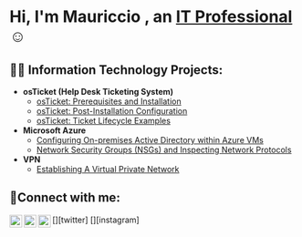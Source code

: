 <h1>Hi, I'm Mauriccio , an <a href="https://linkedin.com/in/Josh">IT Professional</a>☺</h1>

<h2>👨‍💻 Information Technology Projects:</h2>

- <b>osTicket (Help Desk Ticketing System)</b>
  - [osTicket: Prerequisites and Installation](https://github.com/mauriccio1/osTicket-prereqs)
  - [osTicket: Post-Installation Configuration](https://github.com/mauriccio1/post-install-config)
  - [osTicket: Ticket Lifecycle Examples](https://github.com/mauriccio1/ticket-lifecycle)
- <b>Microsoft Azure</b>
  - [Configuring On-premises Active Directory within Azure VMs](https://github.com/mauriccio1/configure-ad)
  - [Network Security Groups (NSGs) and Inspecting Network Protocols](https://github.com/mauriccio1/azure-network-protocols/blob/main/README.md)
- <b>VPN</b>
  - [Establishing A Virtual Private Network](https://github.com/mauriccio1/VPN-Setup)
  


<h2>🤳Connect with me:</h2>

[<img align="left" alt="Josh | Twitter" width="22px" src="https://cdn.jsdelivr.net/npm/simple-icons@v3/icons/twitter.svg" />][twitter]
[<img align="left" alt="Josh | LinkedIn" width="22px" src="https://cdn.jsdelivr.net/npm/simple-icons@v3/icons/linkedin.svg" />][linkedin]
[<img align="left" alt="Josh | Instagram" width="22px" src="https://cdn.jsdelivr.net/npm/simple-icons@v3/icons/instagram.svg" />][instagram]

[linkedin]: https://linkedin.com/in/Josh
